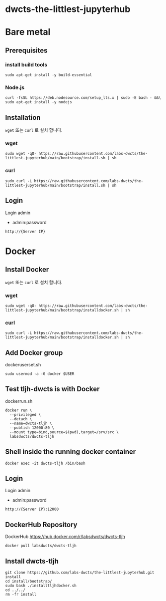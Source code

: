 # dwcts-the-littlest-jupyterhub

# Bare metal

## Prerequisites
### install build tools
```
sudo apt-get install -y build-essential
```
### Node.js
```
curl -fsSL https://deb.nodesource.com/setup_lts.x | sudo -E bash - &&\
sudo apt-get install -y nodejs
```

## Installation
`wget` 또는 `curl` 로 설치 합니다.
### wget
```
sudo wget -qO- https://raw.githubusercontent.com/labs-dwcts/the-littlest-jupyterhub/main/bootstrap/install.sh | sh
```


### curl
```
sudo curl -L https://raw.githubusercontent.com/labs-dwcts/the-littlest-jupyterhub/main/bootstrap/install.sh | sh
```

## Login
Login admin
 - admin:password
```
http://{Server IP}
```

# Docker

## Install Docker

`wget` 또는 `curl` 로 설치 합니다.
### wget
```
sudo wget -qO- https://raw.githubusercontent.com/labs-dwcts/the-littlest-jupyterhub/main/bootstrap/installdocker.sh | sh
```

### curl
```
sudo curl -L https://raw.githubusercontent.com/labs-dwcts/the-littlest-jupyterhub/main/bootstrap/installdocker.sh | sh
```

## Add Docker group
dockeruserset.sh
```
sudo usermod -a -G docker $USER
```

## Test tljh-dwcts is with Docker
dockerrun.sh
```
docker run \
  --privileged \
  --detach \
  --name=dwcts-tljh \
  --publish 12000:80 \
  --mount type=bind,source=$(pwd),target=/srv/src \
  labsdwcts/dwcts-tljh
```

## Shell inside the running docker container
```
docker exec -it dwcts-tljh /bin/bash
```

## Login
Login admin
 - admin:password
```
http://{Server IP}:12000
```


## DockerHub Repository
DockerHub
https://hub.docker.com/r/labsdwcts/dwcts-tljh

```
docker pull labsdwcts/dwcts-tljh
```

## Install dwcts-tljh
```
git clone https://github.com/labs-dwcts/the-littlest-jupyterhub.git install
cd install/bootstrap/
sudo bash ./installtljhdocker.sh
cd ../../
rm -fr install
```